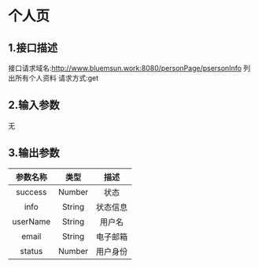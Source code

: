 # 个人页

## 1.接口描述

接口请求域名:http://www.bluemsun.work:8080/personPage/psersonInfo
列出所有个人资料
请求方式:get

## 2.输入参数

无

## 3.输出参数

| 参数名称 |  类型  |        描述        |
| :------: | :----: | :----------------: |
|  success | Number  |   状态   |
| info | String | 状态信息 |
| userName | String |    用户名        |
|  email  | String  |   电子邮箱   |
|  status  |  Number  |  用户身份      |
